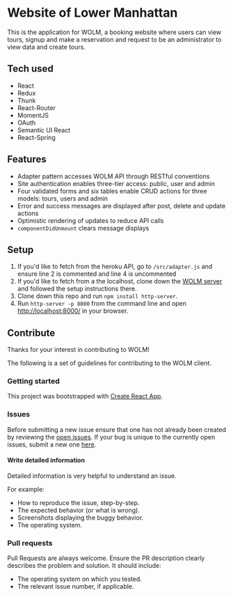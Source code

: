 
# Website of Lower Manhattan
This is the application for WOLM, a booking website where users can view tours, signup and make a reservation and request to be an administrator to view data and create tours.

## Tech used
- React
- Redux
- Thunk
- React-Router
- MomentJS
- OAuth
- Semantic UI React
- React-Spring

## Features
- Adapter pattern accesses  WOLM API through RESTful conventions
- Site authentication enables three-tier access: public, user and admin
- Four validated forms and six tables enable CRUD actions for three models: tours, users and admin
- Error and success messages are displayed after post, delete and update actions
- Optimistic rendering of updates to reduce API calls
- `componentDidUnmount` clears message displays

## Setup
1. If you'd like to fetch from the heroku API, go to `/src/adapter.js` and ensure line 2 is commented and line 4 is uncommented
2. If you'd like to fetch from a the localhost, clone down the [WOLM server](https://github.com/cmonkey03/wolm-server) and followed the setup instructions there.
3. Clone down this repo and run `npm install http-server`.
4. Run `http-server -p 8000` from the command line and open [http://localhost:8000/](http://localhost:8000/) in your browser.

## Contribute
Thanks for your interest in contributing to WOLM!

The following is a set of guidelines for contributing to the WOLM client.

### Getting started
This project was bootstrapped with [Create React App](https://github.com/facebook/create-react-app).

### Issues
Before submitting a new issue ensure that one has not already been created by reviewing the [open issues](https://github.com/cmonkey03/wolmclient/issues). If your bug is unique to the currently open issues, submit a new one [here](https://github.com/cmonkey03/wolm-client/issues/new).

#### Write detailed information
Detailed information is very helpful to understand an issue.

For example:
- How to reproduce the issue, step-by-step.
- The expected behavior (or what is wrong).
- Screenshots displaying the buggy behavior.
- The operating system.

### Pull requests
Pull Requests are always welcome. Ensure the PR description clearly describes the problem and solution. It should include:
- The operating system on which you tested.
- The relevant issue number, if applicable.
